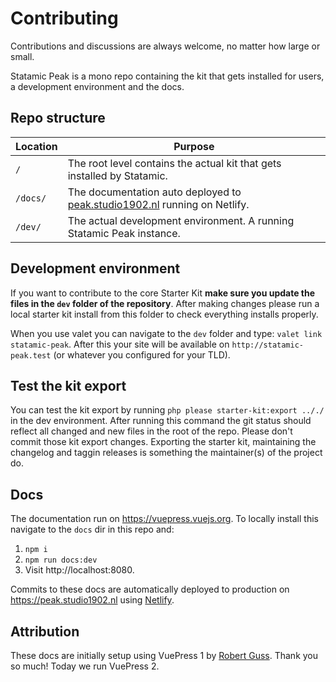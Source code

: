 # Contributing
Contributions and discussions are always welcome, no matter how large or small.

Statamic Peak is a mono repo containing the kit that gets installed for users, a development environment and the docs.

## Repo structure

| Location | Purpose |
| --- | --- |
| `/` | The root level contains the actual kit that gets installed by Statamic. |
| `/docs/` | The documentation auto deployed to [peak.studio1902.nl](https://peak.studio1902.nl) running on Netlify. |
| `/dev/` | The actual development environment. A running Statamic Peak instance. |

## Development environment
If you want to contribute to the core Starter Kit **make sure you update the files in the `dev` folder of the repository**.
After making changes please run a local starter kit install from this folder to check everything installs properly.

When you use valet you can navigate to the `dev` folder and type: `valet link statamic-peak`.
After this your site will be available on `http://statamic-peak.test` (or whatever you configured for your TLD).

## Test the kit export
You can test the kit export by running `php please starter-kit:export .././` in the dev environment. After running this command the git status should reflect all changed and new files in the root of the repo. Please don't commit those kit export changes. Exporting the starter kit, maintaining the changelog and taggin releases is something the maintainer(s) of the project do.

## Docs
The documentation run on https://vuepress.vuejs.org. To locally install this navigate to the `docs` dir in this repo and:

1. `npm i`
2. `npm run docs:dev`
3. Visit http://localhost:8080.

Commits to these docs are automatically deployed to production on https://peak.studio1902.nl using [Netlify](https://netlify.com).

## Attribution
These docs are initially setup using VuePress 1 by [Robert Guss](https://github.com/robertguss/). Thank you so much! Today we run VuePress 2.
